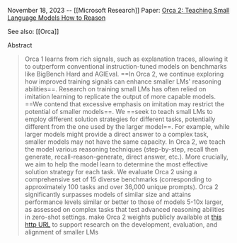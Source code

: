 November 18, 2023 -- [[Microsoft Research]]
Paper: [Orca 2: Teaching Small Language Models How to Reason]()

See also: [[Orca]]

Abstract
> Orca 1 learns from rich signals, such as explanation traces, allowing it to outperform conventional instruction-tuned models on benchmarks like BigBench Hard and AGIEval. ==In Orca 2, we continue exploring how improved training signals can enhance smaller LMs' reasoning abilities==. Research on training small LMs has often relied on imitation learning to replicate the output of more capable models. ==We contend that excessive emphasis on imitation may restrict the potential of smaller models==. We ==seek to teach small LMs to employ different solution strategies for different tasks, potentially different from the one used by the larger model==. For example, while larger models might provide a direct answer to a complex task, smaller models may not have the same capacity. In Orca 2, we teach the model various reasoning techniques (step-by-step, recall then generate, recall-reason-generate, direct answer, etc.). More crucially, we aim to help the model learn to determine the most effective solution strategy for each task. We evaluate Orca 2 using a comprehensive set of 15 diverse benchmarks (corresponding to approximately 100 tasks and over 36,000 unique prompts). Orca 2 significantly surpasses models of similar size and attains performance levels similar or better to those of models 5-10x larger, as assessed on complex tasks that test advanced reasoning abilities in zero-shot settings. make Orca 2 weights publicly available at [this http URL](http://aka.ms/orca-lm) to support research on the development, evaluation, and alignment of smaller LMs